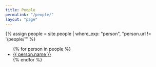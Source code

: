 ```yaml
---
title: People
permalink: "/people/"
layout: "page"
---
```


{% assign people = site.people | where_exp: "person", "person.url != '/people/'" %}
<ul>
{% for person in people %}
  <li>
    <a href="{{ person.url }}?{{ person.name }}">{{ person.name }}</a>
  </li>
{% endfor %}
</ul>
